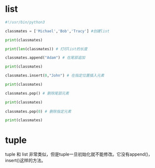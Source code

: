 # list

```python
#!/usr/bin/python3

classmates = ['Michael','Bob','Tracy'] #创建list

print(classmates)

print(len(classmates)) # 打印list的长度

classmates.append("Adam") # 在尾部追加

print(classmates)

classmates.insert(0,"John") # 在指定位置插入元素

print(classmates)

classmates.pop() # 删除尾部元素

print(classmates)
 
classmates.pop(0) # 删除指定元素

print(classmates)
```

# tuple

tuple 和 list 非常类似，但是tuple一旦初始化就不能修改。它没有append()，insert()这样的方法。